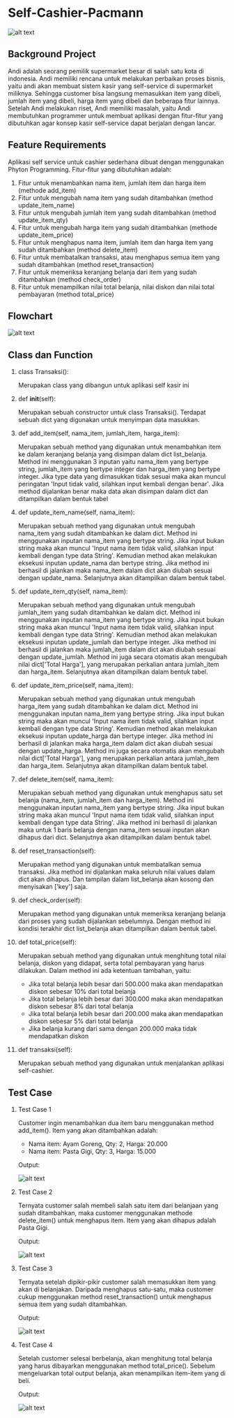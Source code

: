 # Self-Cashier-Pacmann
![alt text](https://github.com/tikumsatu/Self-Cashier-Pacmann/blob/main/dokumentasi/mesin%20kasir.jpg?raw=true)

## Background Project
Andi adalah seorang pemilik supermarket besar di salah satu kota di indonesia. Andi memiliki rencana untuk melakukan perbaikan proses bisnis, yaitu andi akan membuat sistem kasir yang self-service di supermarket miliknya. Sehingga customer bisa langsung memasukkan item yang dibeli, jumlah item yang dibeli, harga item yang dibeli dan beberapa fitur lainnya. Setelah Andi melakukan riset, Andi memiliki masalah, yaitu Andi membutuhkan programmer untuk membuat aplikasi dengan fitur-fitur yang dibutuhkan agar konsep kasir self-service dapat berjalan dengan lancar.

## Feature Requirements
Aplikasi self service untuk cashier sederhana dibuat dengan menggunakan Phyton Programming.
Fitur-fitur yang dibutuhkan adalah:
1. Fitur untuk menambahkan nama item, jumlah item dan harga item (methode add_item)
2. Fitur untuk mengubah nama item yang sudah ditambahkan (method update_item_name)
3. Fitur untuk mengubah jumlah item yang sudah ditambahkan (method update_item_qty)
4. Fitur untuk mengubah harga item yang sudah ditambahkan (methode update_item_price)
5. Fitur untuk menghapus nama item, jumlah item dan harga item yang sudah ditambahkan (method delete_item)
6. Fitur untuk membatalkan transaksi, atau menghapus semua item yang sudah ditambahkan (method reset_transaction)
7. Fitur untuk memeriksa keranjang belanja dari item yang sudah ditambahkan (method check_order)
8. Fitur untuk menampilkan nilai total belanja, nilai diskon dan nilai total pembayaran (method total_price)

## Flowchart

![alt text](https://github.com/tikumsatu/Self-Cashier-Pacmann/blob/main/dokumentasi/Flowchart%20Cashier%20Pacmann.png?raw=true)

## Class dan Function
1. class Transaksi():
   
   Merupakan class yang dibangun untuk aplikasi self kasir ini
   
2. def __init__(self):
   
   Merupakan sebuah constructor untuk class Transaksi().
   Terdapat sebuah dict yang digunakan untuk menyimpan data masukkan.
   
3. def add_item(self, nama_item, jumlah_item, harga_item):
   
   Merupakan sebuah method yang digunakan untuk menambahkan item ke dalam keranjang belanja yang disimpan dalam dict list_belanja.
   Method ini menggunakan 3 inputan yaitu nama_item yang bertype string, jumlah_item yang bertype integer dan harga_item yang bertype integer.
   Jika type data yang dimasukkan tidak sesuai maka akan muncul peringatan 'Input tidak valid, silahkan input kembali dengan benar'.
   Jika method dijalankan benar maka data akan disimpan dalam dict dan ditampilkan dalam bentuk tabel
   
4. def update_item_name(self, nama_item):
   
   Merupakan sebuah method yang digunakan untuk mengubah nama_item yang sudah ditambahkan ke dalam dict.
   Method ini menggunakan inputan nama_item yang bertype string. Jika input bukan string maka akan muncul 'Input nama item tidak valid, silahkan input kembali dengan type data String'.
   Kemudian method akan melakukan eksekusi inputan update_nama dan bertype string. Jika method ini berhasil di jalankan maka nama_item dalam dict akan diubah sesuai dengan update_nama.
   Selanjutnya akan ditampilkan dalam bentuk tabel.
   
5. def update_item_qty(self, nama_item):
    
   Merupakan sebuah method yang digunakan untuk mengubah jumlah_item yang sudah ditambahkan ke dalam dict.
   Method ini menggunakan inputan nama_item yang bertype string. Jika input bukan string maka akan muncul 'Input nama item tidak valid, silahkan input kembali dengan type data String'.
   Kemudian method akan melakukan eksekusi inputan update_jumlah dan bertype integer. Jika method ini berhasil di jalankan maka jumlah_item dalam dict akan diubah sesuai dengan update_jumlah.
   Method ini juga secara otomatis akan mengubah nilai dict['Total Harga'], yang merupakan perkalian antara jumlah_item dan harga_item.
   Selanjutnya akan ditampilkan dalam bentuk tabel.
   
6. def update_item_price(self, nama_item):
    
   Merupakan sebuah method yang digunakan untuk mengubah harga_item yang sudah ditambahkan ke dalam dict.
   Method ini menggunakan inputan nama_item yang bertype string. Jika input bukan string maka akan muncul 'Input nama item tidak valid, silahkan input kembali dengan type data String'.
   Kemudian method akan melakukan eksekusi inputan update_harga dan bertype integer. Jika method ini berhasil di jalankan maka harga_item dalam dict akan diubah sesuai dengan update_harga.
   Method ini juga secara otomatis akan mengubah nilai dict['Total Harga'], yang merupakan perkalian antara jumlah_item dan harga_item.
   Selanjutnya akan ditampilkan dalam bentuk tabel.

7. def delete_item(self, nama_item):
    
    Merupakan sebuah method yang digunakan untuk menghapus satu set belanja (nama_item, jumlah_item dan harga_item).
    Method ini menggunakan inputan nama_item yang bertype string. Jika input bukan string maka akan muncul 'Input nama item tidak valid, silahkan input kembali dengan type data String'.
    Jika method ini berhasil di jalankan maka untuk 1 baris belanja dengan nama_item sesuai inputan akan dihapus dari dict.
    Selanjutnya akan ditampilkan dalam bentuk tabel.
    
8. def reset_transaction(self):
    
    Merupakan method yang digunakan untuk membatalkan semua transaksi. Jika method ini dijalankan maka seluruh nilai values dalam dict akan dihapus.
    Dan tampilan dalam list_belanja akan kosong dan menyisakan ['key'] saja.
    
9. def check_order(self):
    
    Merupakan method yang digunakan untuk memeriksa keranjang belanja dari proses yang sudah dijalankan sebelumnya.
    Dengan method ini kondisi terakhir dict list_belanja akan ditampilkan dalam bentuk tabel.
    
10. def total_price(self):
    
    Merupakan sebuah method yang digunakan untuk menghitung total nilai belanja, diskon yang didapat, serta total pembayaran yang harus dilakukan.
    Dalam method ini ada ketentuan tambahan, yaitu:
    - Jika total belanja lebih besar dari 500.000 maka akan mendapatkan diskon sebesar 10% dari total belanja
    - Jika total belanja lebih besar dari 300.000 maka akan mendapatkan diskon sebesar 8% dari total belanja
    - Jika total belanja lebih besar dari 200.000 maka akan mendapatkan diskon sebesar 5% dari total belanja
    - Jika belanja kurang dari sama dengan 200.000 maka tidak mendapatkan diskon

11. def transaksi(self):

    Merupakan sebuah method yang digunakan untuk menjalankan aplikasi self-cashier.

## Test Case
1. Test Case 1

   Customer ingin menambahkan dua item baru menggunakan method add_item(). Item yang akan ditambahkan adalah:
   * Nama item: Ayam Goreng, Qty: 2, Harga: 20.000
   * Nama item: Pasta Gigi, Qty: 3, Harga: 15.000

   Output:
   
   ![alt text](https://github.com/tikumsatu/Self-Cashier-Pacmann/blob/main/dokumentasi/add%20item.png?raw=true)
   
2. Test Case 2

   Ternyata customer salah membeli salah satu item dari belanjaan yang sudah ditambahkan, maka customer menggunakan methode delete_item()
   untuk menghapus item. Item yang akan dihapus adalah Pasta Gigi.

   Output:

   ![alt text](https://github.com/tikumsatu/Self-Cashier-Pacmann/blob/main/dokumentasi/delete%20item.png?raw=true)
   
3. Test Case 3

   Ternyata setelah dipikir-pikir customer salah memasukkan item yang akan di belanjakan. Daripada menghapus satu-satu, maka customer
   cukup menggunakan method reset_transaction() untuk menghapus semua item yang sudah ditambahkan.

   Output:

   ![alt text](https://github.com/tikumsatu/Self-Cashier-Pacmann/blob/main/dokumentasi/reset%20transaction.png?raw=true)
   
4. Test Case 4

   Setelah customer selesai berbelanja, akan menghitung total belanja yang harus dibayarkan menggunakan method total_price(). Sebelum
   mengeluarkan total output belanja, akan menampilkan item-item yang di beli.

   Output:

   ![alt text](https://github.com/tikumsatu/Self-Cashier-Pacmann/blob/main/dokumentasi/reset%20transaction.png?raw=true)
